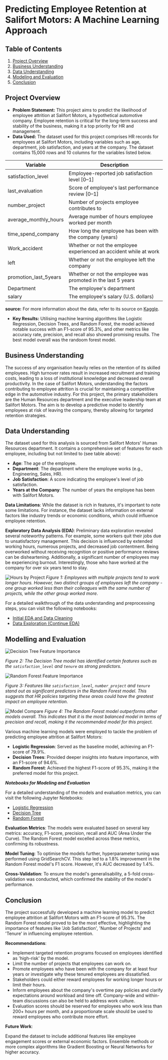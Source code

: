 # Predicting Employee Retention at Salifort Motors: A Machine Learning Approach

## Table of Contents

1. [Project Overview](#project-overview)
2. [Business Understanding](#business-understanding)
3. [Data Understanding](#data-understanding)
4. [Modeling and Evaluation](#modeling-and-evaluation)
5. [Conclusion](#conclusion)


## Project Overview

* **Problem Statement:** This project aims to predict the likelihood of employee attrition at Salifort Motors, a hypothetical automotive company. Employee retention is critical for the long-term success and stability of the business, making it a top priority for HR and management.
* **Data Used:** The dataset used for this project comprises HR records for employees at Salifort Motors, including variables such as age, department, job satisfaction, and years at the company. The dataset contains 15,000 rows and 10 columns for the variables listed below. 

Variable  |Description |
-----|-----|
satisfaction_level|Employee-reported job satisfaction level [0&ndash;1]|
last_evaluation|Score of employee's last performance review [0&ndash;1]|
number_project|Number of projects employee contributes to|
average_monthly_hours|Average number of hours employee worked per month|
time_spend_company|How long the employee has been with the company (years)
Work_accident|Whether or not the employee experienced an accident while at work
left|Whether or not the employee left the company
promotion_last_5years|Whether or not the employee was promoted in the last 5 years
Department|The employee's department
salary|The employee's salary (U.S. dollars)

**source:** For more information about the data, refer to its source on [Kaggle](https://www.kaggle.com/datasets/mfaisalqureshi/hr-analytics-and-job-prediction?select=HR_comma_sep.csv).


* **Key Results:** Utilising machine learning algorithms like Logistic Regression, Decision Trees, and Random Forest, the model achieved notable success with an F1-score of 95.3%, and other metrics like accuracy rate, precision, and recall also showed promising results. The best model overall was the randoom forest model.


## Business Understanding

The success of any organisation heavily relies on the retention of its skilled employees. High turnover rates result in increased recruitment and training costs, leading to a loss of institutional knowledge and decreased overall productivity. In the case of Salifort Motors, understanding the factors contributing to employee attrition is crucial for maintaining a competitive edge in the automotive industry.
For this project, the primary stakeholders are the Human Resources department and the executive leadership team at Salifort Motors. The aim is to develop a predictive model to identify employees at risk of leaving the company, thereby allowing for targeted retention strategies.

## Data Understanding

The dataset used for this analysis is sourced from Salifort Motors' Human Resources department. It contains a comprehensive set of features for each employee, including but not limited to (see table above):

- **Age**: The age of the employee.
- **Department**: The department where the employee works (e.g., Engineering, Sales, HR).
- **Job Satisfaction**: A score indicating the employee's level of job satisfaction.
- **Years at the Company**: The number of years the employee has been with Salifort Motors.

**Data Limitations**: While the dataset is rich in features, it's important to note some limitations. For instance, the dataset lacks information on external factors like industry trends or economic conditions, which could influence employee retention.

**Exploratory Data Analysis (EDA)**: Preliminary data exploration revealed several noteworthy patterns. For example,  some workers quit their jobs due to unsatisfactory management. This decision is influenced by extended working hours, numerous projects, and decreased job contentment. Being overworked without receiving recognition or positive performance reviews can be disheartening. Additionally, a significant number of employees may be experiencing burnout. Interestingly, those who have worked at the company for over six years tend to stay.

![Hours by Project](results/hrs_by_project.png)
*Figure 1: Employees with multiple projects tend to work longer hours. However, two distinct groups of employees left the company - one group worked less than their colleagues with the same number of projects, while the other group worked more.*

For a detailed walkthrough of the data understanding and preprocessing steps, you can visit the following notebooks:

- [Initial EDA and Data Cleaning](notebooks/00_Initial_EDA_and_Data_Cleaning.ipynb)
- [Data Exploration (Continue EDA)](notebooks/01_Data_Exploration_Continue.ipynb)


## Modelling and Evaluation

![Decision Tree Feature Importance](results/dt_feature_imp.png)

*Figure 2: The Decision Tree model has identified certain features such as the `satisfaction_level` and `tenure` as strong predictors.* 


![Random Forest Feature Importance](results/rf_feature_imp.png)

*Figure 3: Features like `satisfaction_level`, `number_project` and `tenure` stand out as significant predictors in the Random Forest model. This suggests that HR policies targeting these areas could have the greatest impact on employee retention.*

![Model Compare](results/model_compare.png)
*Figure 4: The Random Forest model outperforms other models overall. This indicates that it is the most balanced model in terms of precision and recall, making it the recommended model for this project.*


Various machine learning models were employed to tackle the problem of predicting employee attrition at Salifort Motors:

* **Logistic Regression**: Served as the baseline model, achieving an F1-score of 79.9%.
* **Decision Trees**: Provided deeper insights into feature importance, with an F1-score of 94.6%.
* **Random Forest**: Achieved the highest F1-score of 95.3%, making it the preferred model for this project.

***Notebooks for Modeling and Evaluation***

For a detailed understanding of the models and evaluation metrics, you can visit the following Jupyter Notebooks:
- [Logistic Regression](notebooks/02_Logistic_Regression_Model.ipynb)
- [Decision Tree](notebooks/03_Decision_Tree_Model.ipynb)
- [Random Forest](notebooks/04_Random_Forest_Model.ipynb)

**Evaluation Metrics**: The models were evaluated based on several key metrics: accuracy, F1-score, precision, recall and AUC (Area Under the Curve). The Random Forest model excelled across these metrics, confirming its robustness.

**Model Tuning**: To optimise the models further, hyperparameter tuning was performed using GridSearchCV. This step led to a 1.8% improvement in the Random Forest model's F1 score. However, it's AUC decreased by 1.4%.

**Cross-Validation**: To ensure the model's generalisability, a 5-fold cross-validation was conducted, which confirmed the stability of the model's performance.

## Conclusion

The project successfully developed a machine learning model to predict employee attrition at Salifort Motors with an F1-score of 95.3%. The Random Forest model proved to be the most effective, highlighting the importance of features like 'Job Satisfaction', 'Number of Projects' and 'Tenure' in influencing employee retention.

**Recommendations**:

- Implement targeted retention programs focused on employees identified as 'high-risk' by the model.
- Limit the number of projects that employees can work on. 
- Promote employees who have been with the company for at least four years or investigate why these tenured employees are dissatisfied. 
- Stakeholders could either reward employees for working longer hours or limit their hours. 
- Inform employees about the company's overtime pay policies and clarify expectations around workload and time off. Company-wide and within-team discussions can also be held to address work culture. 
- Evaluation scores should be reserved for employees who work less than 200+ hours per month, and a proportionate scale should be used to reward employees who contribute more effort.

**Future Work**:

Expand the dataset to include additional features like employee engagement scores or external economic factors.
Ensemble methods or more complex algorithms like Gradient Boosting or Neural Networks for higher accuracy.